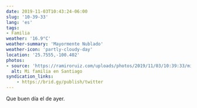 ```yaml
---
date: 2019-11-03T10:43:24-06:00
slug: '10-39-33'
lang: 'es'
tags:
- Familia
weather: '16.9°C'
weather-summary: 'Mayormente Nublado'
weather-icon: 'partly-cloudy-day'
location: '25.7555,-100.402'
photos:
- source: 'https://ramiroruiz.com/uploads/photos/2019/11/03/10:39:33/mi-familia-en-santiago.jpeg'
  alt: Mi familia en Santiago
syndication_links:
    - https://brid.gy/publish/twitter
---
```

Que buen día el de ayer.
